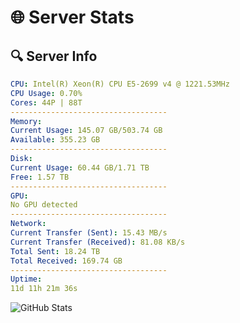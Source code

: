 # 🌐 Server Stats
## 🔍 Server Info
```yaml
CPU: Intel(R) Xeon(R) CPU E5-2699 v4 @ 1221.53MHz
CPU Usage: 0.70%
Cores: 44P | 88T
-----------------------------------
Memory:
Current Usage: 145.07 GB/503.74 GB
Available: 355.23 GB
-----------------------------------
Disk:
Current Usage: 60.44 GB/1.71 TB
Free: 1.57 TB
-----------------------------------
GPU:
No GPU detected
-----------------------------------
Network:
Current Transfer (Sent): 15.43 MB/s
Current Transfer (Received): 81.08 KB/s
Total Sent: 18.24 TB
Total Received: 169.74 GB
-----------------------------------
Uptime:
11d 11h 21m 36s
```
![GitHub Stats](https://img.shields.io/badge/Updated-2025-03-19_08:44:25-blue)